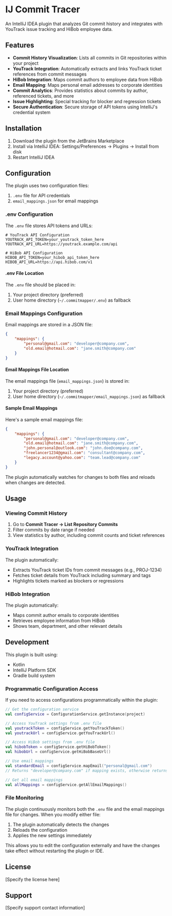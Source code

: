 # IJ Commit Tracer

An IntelliJ IDEA plugin that analyzes Git commit history and integrates with YouTrack issue tracking and HiBob employee data.

## Features

- **Commit History Visualization**: Lists all commits in Git repositories within your project
- **YouTrack Integration**: Automatically extracts and links YouTrack ticket references from commit messages
- **HiBob Integration**: Maps commit authors to employee data from HiBob
- **Email Mapping**: Maps personal email addresses to corporate identities
- **Commit Analytics**: Provides statistics about commits by author, referenced tickets, and more
- **Issue Highlighting**: Special tracking for blocker and regression tickets
- **Secure Authentication**: Secure storage of API tokens using IntelliJ's credential system

## Installation

1. Download the plugin from the JetBrains Marketplace
2. Install via IntelliJ IDEA: Settings/Preferences → Plugins → Install from disk
3. Restart IntelliJ IDEA

## Configuration

The plugin uses two configuration files:

1. `.env` file for API credentials
2. `email_mappings.json` for email mappings

### .env Configuration

The `.env` file stores API tokens and URLs:

```
# YouTrack API Configuration
YOUTRACK_API_TOKEN=your_youtrack_token_here
YOUTRACK_API_URL=https://youtrack.example.com/api

# HiBob API Configuration
HIBOB_API_TOKEN=your_hibob_api_token_here
HIBOB_API_URL=https://api.hibob.com/v1
```

#### .env File Location

The `.env` file should be placed in:
1. Your project directory (preferred)
2. User home directory (`~/.commitmapper/.env`) as fallback

### Email Mappings Configuration

Email mappings are stored in a JSON file:

```json
{
    "mappings": {
        "personal@gmail.com": "developer@company.com",
        "old.email@hotmail.com": "jane.smith@company.com"
    }
}
```

#### Email Mappings File Location

The email mappings file (`email_mappings.json`) is stored in:
1. Your project directory (preferred)
2. User home directory (`~/.commitmapper/email_mappings.json`) as fallback

#### Sample Email Mappings

Here's a sample email mappings file:

```json
{
    "mappings": {
        "personal@gmail.com": "developer@company.com",
        "old.email@hotmail.com": "jane.smith@company.com",
        "john.personal@outlook.com": "john.doe@company.com",
        "freelancer1234@gmail.com": "consultant@company.com",
        "legacy.account@yahoo.com": "team.lead@company.com"
    }
}
```

The plugin automatically watches for changes to both files and reloads when changes are detected.


## Usage

### Viewing Commit History

1. Go to **Commit Tracer → List Repository Commits**
2. Filter commits by date range if needed
3. View statistics by author, including commit counts and ticket references

### YouTrack Integration

The plugin automatically:
- Extracts YouTrack ticket IDs from commit messages (e.g., PROJ-1234)
- Fetches ticket details from YouTrack including summary and tags
- Highlights tickets marked as blockers or regressions

### HiBob Integration

The plugin automatically:
- Maps commit author emails to corporate identities
- Retrieves employee information from HiBob
- Shows team, department, and other relevant details

## Development

This plugin is built using:
- Kotlin
- IntelliJ Platform SDK
- Gradle build system

### Programmatic Configuration Access

If you need to access configurations programmatically within the plugin:

```kotlin
// Get the configuration service
val configService = ConfigurationService.getInstance(project)

// Access YouTrack settings from .env file
val youtrackToken = configService.getYouTrackToken()
val youtrackUrl = configService.getYouTrackUrl()

// Access HiBob settings from .env file
val hibobToken = configService.getHiBobToken()
val hibobUrl = configService.getHiBobBaseUrl()

// Use email mappings
val standardEmail = configService.mapEmail("personal@gmail.com")
// Returns "developer@company.com" if mapping exists, otherwise returns original email

// Get all email mappings
val allMappings = configService.getAllEmailMappings()
```

### File Monitoring

The plugin continuously monitors both the `.env` file and the email mappings file for changes. When you modify either file:

1. The plugin automatically detects the changes
2. Reloads the configuration
3. Applies the new settings immediately

This allows you to edit the configuration externally and have the changes take effect without restarting the plugin or IDE.

## License

[Specify the license here]

## Support

[Specify support contact information]